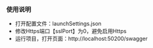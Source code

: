 ﻿### 使用说明
- 打开配置文件：launchSettings.json
- 修改Https端口【sslPort】为0，避免启用Https
- 运行项目，打开页面：http://localhost:50200/swagger